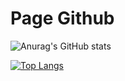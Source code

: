 # Page Github

![Anurag's GitHub stats](https://github-readme-stats.vercel.app/api?username=PhilDaiguille&show_icons=true&theme=github_dark)

[![Top Langs](https://github-readme-stats.vercel.app/api/top-langs/?username=PhilDaiguille)](https://github.com/anuraghazra/github-readme-stats)
